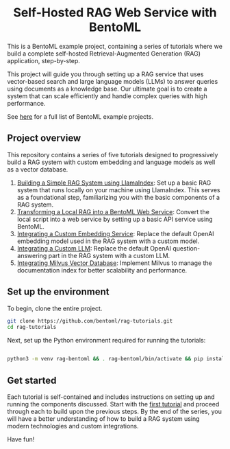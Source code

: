 <div align="center">
    <h1 align="center">Self-Hosted RAG Web Service with BentoML</h1>
</div>

This is a BentoML example project, containing a series of tutorials where we build a complete self-hosted Retrieval-Augmented Generation (RAG) application, step-by-step.

This project will guide you through setting up a RAG service that uses vector-based search and large language models (LLMs) to answer queries using documents as a knowledge base. Our ultimate goal is to create a system that can scale efficiently and handle complex queries with high performance.

See [here](https://github.com/bentoml/BentoML?tab=readme-ov-file#%EF%B8%8F-what-you-can-build-with-bentoml) for a full list of BentoML example projects.

## Project overview

This repository contains a series of five tutorials designed to progressively build a RAG system with custom embedding and language models as well as a vector database.

1. [Building a Simple RAG System using LlamaIndex](00-simple-local-rag/): Set up a basic RAG system that runs locally on your machine using LlamaIndex. This serves as a foundational step, familiarizing you with the basic components of a RAG system.
2. [Transforming a Local RAG into a BentoML Web Service](01-simple-rag/): Convert the local script into a web service by setting up a basic API service using BentoML.
3. [Integrating a Custom Embedding Service](02-custom-embedding/): Replace the default OpenAI embedding model used in the RAG system with a custom model.
4. [Integrating a Custom LLM](03-custom-llm/): Replace the default OpenAI question-answering part in the RAG system with a custom LLM.
5. [Integrating Milvus Vector Database](04a-vector-store-milvus/): Implement Milvus to manage the documentation index for better scalability and performance.

## Set up the environment

To begin, clone the entire project.

```bash
git clone https://github.com/bentoml/rag-tutorials.git
cd rag-tutorials
```

Next, set up the Python environment required for running the tutorials:

```bash

python3 -m venv rag-bentoml && . rag-bentoml/bin/activate && pip install -r requirement.txt
```

## Get started

Each tutorial is self-contained and includes instructions on setting up and running the components discussed. Start with the [first tutorial](00-simple-local-rag/) and proceed through each to build upon the previous steps. By the end of the series, you will have a better understanding of how to build a RAG system using modern technologies and custom integrations.

Have fun!